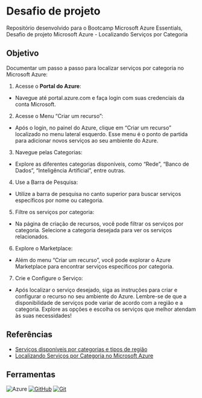 # Desafio de projeto
Repositório desenvolvido para o Bootcamp Microsoft Azure Essentials, Desafio de projeto Microsoft Azure - Localizando Serviços por Categoria

## Objetivo
Documentar um passo a passo para localizar serviços por categoria no Microsoft Azure:

1. Acesse o **Portal do Azure**:
* Navegue até portal.azure.com e faça login com suas credenciais da conta Microsoft.
2. Acesse o Menu “Criar um recurso”:
* Após o login, no painel do Azure, clique em “Criar um recurso” localizado no menu lateral esquerdo. Esse menu é o ponto de partida para adicionar novos serviços ao seu ambiente do Azure.
3. Navegue pelas Categorias:
* Explore as diferentes categorias disponíveis, como “Rede”, “Banco de Dados”, “Inteligência Artificial”, entre outras.
4. Use a Barra de Pesquisa:
* Utilize a barra de pesquisa no canto superior para buscar serviços específicos por nome ou categoria.
5. Filtre os serviços por categoria:
* Na página de criação de recursos, você pode filtrar os serviços por categoria. Selecione a categoria desejada para ver os serviços relacionados.
6. Explore o Marketplace:
* Além do menu “Criar um recurso”, você pode explorar o Azure Marketplace para encontrar serviços específicos por categoria.
7. Crie e Configure o Serviço:
* Após localizar o serviço desejado, siga as instruções para criar e configurar o recurso no seu ambiente do Azure.
Lembre-se de que a disponibilidade de serviços pode variar de acordo com a região e a categoria. Explore as opções e escolha os serviços que melhor atendam às suas necessidades!

## Referências
- [Serviços disponíveis por categorias e tipos de região](https://learn.microsoft.com/pt-br/azure/reliability/availability-service-by-category/)
- [Localizando Serviços por Categoria no Microsoft Azure](https://bing.com/search?q=passo+a+passo+para+Localizar+Servi%c3%a7os+por+Categoria+no+Microsoft+Azure/)

## Ferramentas
![Azure](https://img.shields.io/badge/azure-%230072C6.svg?style=for-the-badge&logo=microsoftazure&logoColor=white)
[![GitHub](https://img.shields.io/badge/GitHub-000?style=for-the-badge&logo=github&logoColor=30A3DC)](https://docs.github.com/)
[![Git](https://img.shields.io/badge/Git-000?style=for-the-badge&logo=git&logoColor=E94D5F)](https://git-scm.com/doc) 
